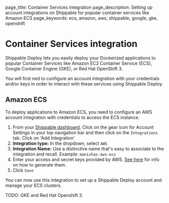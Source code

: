 page_title: Container Services integration
page_description: Setting up account integrations on Shippable for popular container services like Amazon ECS
page_keywords: ecs, amazon, aws, shippable, google, gke, openshift

# Container Services integration

Shippable Deploy lets you easily deploy your Dockerized applications to popular Container Services like Amazon EC2 Container Service (ECS), Google Container Engine (GKE), or Red Hat OpenShift 3.

You will first ned to configure an account integration with your credentials and/or keys in order to interact with these services using Shippable Deploy.

## Amazon ECS

To deploy applications to Amazon ECS, you need to configure an AWS account integration with credentials to access the ECS instance.

1. From your [Shippable dashboard](https://app.shipable.com), Click on the gear icon for Account Settings in your top navigation bar and then click on the `Integrations` tab. Click on 'Add Integration'
2. **Integration type:** In the dropdown, select `AWS`
3. **Integration Name:** Use a distinctive name that's easy to associate to the integration and recall. Example: `manishas-aws-ecs`
4. Enter your access and secret keys provided by AWS. [See here](http://docs.aws.amazon.com/AWSSimpleQueueService/latest/SQSGettingStartedGuide/AWSCredentials.html) for info on how to generate them. 
5. Click `Save`

You can now use this integration to set up a Shippable Deploy account and manage your ECS clusters.

TODO: GKE and Red Hat Openshift 3.

